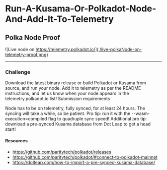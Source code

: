 # Run-A-Kusama-Or-Polkadot-Node-And-Add-It-To-Telemetry

## Polka Node Proof
![Live node on https://telemetry.polkadot.io/](./live-polkaNode-on-telemetry-proof.png)

---
### Challenge
Download the latest binary release or build Polkadot or Kusama from source, and run your node. Add it to telemetry as per the README instructions, and let us know when your node appears in the telemetry.polkadot.io list!
Submission requirements

Node has to be on telemetry, fully synced, for at least 24 hours. The syncing will take a while, so be patient. Pro tip: run it with the --wasm-execution=compiled flag to quadruple sync speed! Additional pro tip: download a pre-synced Kusama database from Dot Leap to get a head start!

#### Resources
- https://github.com/paritytech/polkadot/releases
- https://github.com/paritytech/polkadot/#connect-to-polkadot-mainnet
- https://dotleap.com/how-to-import-a-pre-synced-kusama-database/

